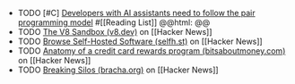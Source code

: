 - TODO [#C] [Developers with AI assistants need to follow the pair programming model](https://stackoverflow.blog/2024/04/03/developers-with-ai-assistants-need-to-follow-the-pair-programming-model/) #[[Reading List]]
  @@html: <img src="https://cdn.stackoverflow.co/images/jo7n4k8s/production/7726915d939ae1d14d7ef7d941641fe468de29e2-12000x6300.jpg?w=1200&h=630&auto=format&dpr=2" alt="" class="article-cover" />@@
- TODO [The V8 Sandbox (v8.dev)](https://news.ycombinator.com/item?id=39930809) on [[Hacker News]]
- TODO [Browse Self-Hosted Software (selfh.st)](https://news.ycombinator.com/item?id=39928445) on [[Hacker News]]
- TODO [Anatomy of a credit card rewards program (bitsaboutmoney.com)](https://news.ycombinator.com/item?id=39928604) on [[Hacker News]]
- TODO [Breaking Silos (bracha.org)](https://news.ycombinator.com/item?id=39904205) on [[Hacker News]]
